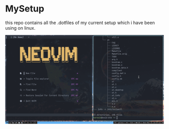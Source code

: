 # MySetup

this repo contains all the .dotfiles of my current setup which i have been using on linux.

![screenshot of my config](screenshots/ss1.png)
